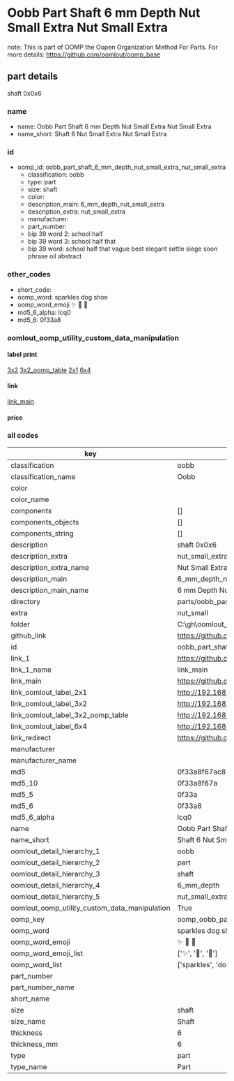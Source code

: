# Oobb Part Shaft 6 mm Depth Nut Small Extra Nut Small Extra  

note: This is part of OOMP the Oopen Organization Method For Parts. For more details: https://github.com/oomlout/oomp_base

##  part details
  



shaft 0x0x6



### name
* name: Oobb Part Shaft 6 mm Depth Nut Small Extra Nut Small Extra
* name_short: Shaft 6 Nut Small Extra Nut Small Extra
### id
* oomp_id: oobb_part_shaft_6_mm_depth_nut_small_extra_nut_small_extra
  * classification: oobb
  * type: part
  * size: shaft
  * color: 
  * description_main: 6_mm_depth_nut_small_extra
  * description_extra: nut_small_extra
  * manufacturer: 
  * part_number: 
  * bip 39 word 2: school half
  * bip 39 word 3: school half that
  * bip 39 word: school half that vague best elegant settle siege soon phrase oil abstract

### other_codes
* short_code: 
* oomp_word: sparkles dog shoe
* oomp_word_emoji :sparkles: :dog: :shoe:
* md5_6_alpha: lcq0
* md5_6: 0f33a8






### oomlout_oomp_utility_custom_data_manipulation
#### label print
[3x2](http://192.168.1.245:1112/?label=oomp%20lcq0)
[3x2_oomp_table](http://192.168.1.108:1112/?label=oomp%20lcq0)
[2x1](http://192.168.1.242:1112/?label=oomp%20lcq0)
[6x4](http://192.168.1.55:1112/?label=oomp%20lcq0)    

#### link

[link_main](https://github.com/oomlout/oomlout_oobb_version_4_generated_parts/tree/main/navigation_oomp/oobb/part/shaft/6_mm_depth_nut_small_extra/nut_small_extra/part)                              

#### price







### all codes 
| key | value |  
| --- | --- |  
| classification | oobb |  
| classification_name | Oobb |  
| color |  |  
| color_name |  |  
| components | [] |  
| components_objects | [] |  
| components_string | [] |  
| description | shaft 0x0x6 |  
| description_extra | nut_small_extra |  
| description_extra_name | Nut Small Extra |  
| description_main | 6_mm_depth_nut_small_extra |  
| description_main_name | 6 mm Depth Nut Small Extra |  
| directory | parts/oobb_part_shaft_6_mm_depth_nut_small_extra_nut_small_extra |  
| extra | nut_small |  
| folder | C:\gh\oomlout_oobb_version_4_generated_parts\parts\oobb_part_shaft_6_mm_depth_nut_small_extra_nut_small_extra |  
| github_link | https://github.com/oomlout/oomlout_oomp_part_src/tree/main/parts/oobb_part_shaft_6_mm_depth_nut_small_extra_nut_small_extra |  
| id | oobb_part_shaft_6_mm_depth_nut_small_extra_nut_small_extra |  
| link_1 | https://github.com/oomlout/oomlout_oobb_version_4_generated_parts/tree/main/navigation_oomp/oobb/part/shaft/6_mm_depth_nut_small_extra/nut_small_extra/part |  
| link_1_name | link_main |  
| link_main | https://github.com/oomlout/oomlout_oobb_version_4_generated_parts/tree/main/navigation_oomp/oobb/part/shaft/6_mm_depth_nut_small_extra/nut_small_extra/part |  
| link_oomlout_label_2x1 | http://192.168.1.242:1112/?label=oomp%20lcq0 |  
| link_oomlout_label_3x2 | http://192.168.1.245:1112/?label=oomp%20lcq0 |  
| link_oomlout_label_3x2_oomp_table | http://192.168.1.108:1112/?label=oomp%20lcq0 |  
| link_oomlout_label_6x4 | http://192.168.1.55:1112/?label=oomp%20lcq0 |  
| link_redirect | https://github.com/oomlout/oomlout_oobb_version_4_generated_parts/tree/main/parts/oobb_shaft_06_ex_nut_small |  
| manufacturer |  |  
| manufacturer_name |  |  
| md5 | 0f33a8f67ac8188d1e0aaf0bbfda1e06 |  
| md5_10 | 0f33a8f67a |  
| md5_5 | 0f33a |  
| md5_6 | 0f33a8 |  
| md5_6_alpha | lcq0 |  
| name | Oobb Part Shaft 6 mm Depth Nut Small Extra Nut Small Extra |  
| name_short | Shaft 6 Nut Small Extra Nut Small Extra |  
| oomlout_detail_hierarchy_1 | oobb |  
| oomlout_detail_hierarchy_2 | part |  
| oomlout_detail_hierarchy_3 | shaft |  
| oomlout_detail_hierarchy_4 | 6_mm_depth |  
| oomlout_detail_hierarchy_5 | nut_small_extra |  
| oomlout_oomp_utility_custom_data_manipulation | True |  
| oomp_key | oomp_oobb_part_shaft_6_mm_depth_nut_small_extra_nut_small_extra |  
| oomp_word | sparkles dog shoe |  
| oomp_word_emoji | :sparkles: :dog: :shoe: |  
| oomp_word_emoji_list | [':sparkles:', ':dog:', ':shoe:'] |  
| oomp_word_list | ['sparkles', 'dog', 'shoe'] |  
| part_number |  |  
| part_number_name |  |  
| short_name |  |  
| size | shaft |  
| size_name | Shaft |  
| thickness | 6 |  
| thickness_mm | 6 |  
| type | part |  
| type_name | Part |  
